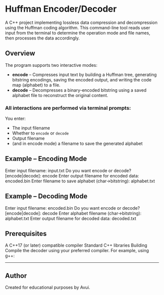 # Huffman Encoder/Decoder

A C++ project implementing lossless data compression and decompression using the Huffman coding algorithm. This command-line tool reads user input from the terminal to determine the operation mode and file names, then processes the data accordingly.

## Overview

The program supports two interactive modes:

- **encode** – Compresses input text by building a Huffman tree, generating bitstring encodings, saving the encoded output, and writing the code map (alphabet) to a file.
- **decode** – Decompresses a binary-encoded bitstring using a saved alphabet file to reconstruct the original content.

### All interactions are performed via terminal prompts:
You enter:
  - The input filename
  - Whether to `encode` or `decode`
  - Output filename
  - (and in encode mode) a filename to save the generated alphabet

  ## Example – Encoding Mode
  Enter input filename: input.txt
  Do you want encode or decode? [encode|decode]: encode
  Enter output filename for encoded data: encoded.bin
  Enter filename to save alphabet (char→bitstring): alphabet.txt
  
  ## Example – Decoding Mode
  Enter input filename: encoded.bin
  Do you want encode or decode? [encode|decode]: decode
  Enter alphabet filename (char→bitstring): alphabet.txt
  Enter output filename for decoded data: decoded.txt


## Prerequisites
A C++17 (or later) compatible compiler
Standard C++ libraries
Building
Compile the decoder using your preferred compiler. For example, using g++:

---
## Author
Created for educational purposes by Avui.
